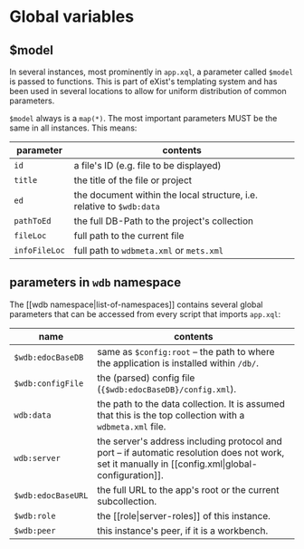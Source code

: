 # Global variables
## $model

In several instances, most prominently in `app.xql`, a parameter called `$model` is passed to functions.
This is part of eXist's templating system and has been used in several locations to allow for uniform distribution of common parameters.

`$model` always is a `map(*)`. The most important parameters MUST be the same in all instances. This means:

| parameter | contents |
|--|--|
| `id` | a file's ID (e.g. file to be displayed) |
| `title` | the title of the file or project |
| `ed` | the document within the local structure, i.e. relative to `$wdb:data`|
| `pathToEd` | the full DB-Path to the project's collection|
| `fileLoc` | full path to the current file|
| `infoFileLoc` | full path to `wdbmeta.xml` or `mets.xml`|

## parameters in `wdb` namespace
The [[wdb namespace|list-of-namespaces]] contains several global parameters that can be accessed from every script that imports `app.xql`:

|name|contents|
|--|--|
|`$wdb:edocBaseDB`| same as `$config:root` – the path to where the application is installed within `/db/`.|
|`$wdb:configFile`| the (parsed) config file (`{$wdb:edocBaseDB}/config.xml`).|
|`wdb:data`| the path to the data collection. It is assumed that this is the top collection with a `wdbmeta.xml` file.|
|`wdb:server`| the server's address including protocol and port – if automatic resolution does not work, set it manually in [[config.xml\|global-configuration]].|
|`$wdb:edocBaseURL`| the full URL to the app's root or the current subcollection.|
|`$wdb:role`| the [[role\|server-roles]] of this instance.|
|`$wdb:peer`| this instance's peer, if it is a workbench.|
